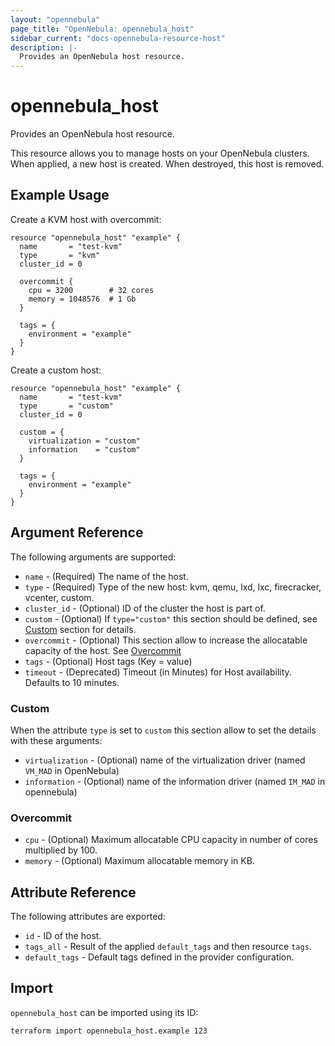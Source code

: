 ```yaml
---
layout: "opennebula"
page_title: "OpenNebula: opennebula_host"
sidebar_current: "docs-opennebula-resource-host"
description: |-
  Provides an OpenNebula host resource.
---
```


# opennebula_host

Provides an OpenNebula host resource.

This resource allows you to manage hosts on your OpenNebula clusters. When applied,
a new host is created. When destroyed, this host is removed.

## Example Usage

Create a KVM host with overcommit:

```hcl
resource "opennebula_host" "example" {
  name       = "test-kvm"
  type       = "kvm"
  cluster_id = 0

  overcommit {
    cpu = 3200        # 32 cores
    memory = 1048576  # 1 Gb
  }

  tags = {
    environment = "example"
  }
}
```

Create a custom host:

```hcl
resource "opennebula_host" "example" {
  name       = "test-kvm"
  type       = "custom"
  cluster_id = 0

  custom = {
    virtualization = "custom"
    information    = "custom"
  }

  tags = {
    environment = "example"
  }
}
```


## Argument Reference

The following arguments are supported:

* `name` - (Required) The name of the host.
* `type` - (Required) Type of the new host: kvm, qemu, lxd, lxc, firecracker, vcenter, custom.
* `cluster_id` - (Optional) ID of the cluster the host is part of.
* `custom` - (Optional) If `type="custom"` this section should be defined, see [Custom](#custom) section for details.
* `overcommit` - (Optional) This section allow to increase the allocatable capacity of the host. See [Overcommit](#overcommit)
* `tags` - (Optional) Host tags (Key = value)
* `timeout` - (Deprecated) Timeout (in Minutes) for Host availability. Defaults to 10 minutes.

### Custom

When the attribute `type` is set to `custom` this section allow to set the details with these arguments:

* `virtualization` - (Optional) name of the virtualization driver (named `VM_MAD` in OpenNebula)
* `information` - (Optional) name of the information driver (named `IM_MAD` in opennebula)

### Overcommit

* `cpu` - (Optional) Maximum allocatable CPU capacity  in number of cores multiplied by 100.
* `memory` - (Optional) Maximum allocatable memory in KB.

## Attribute Reference

The following attributes are exported:

* `id` - ID of the host.
* `tags_all` - Result of the applied `default_tags` and then resource `tags`.
* `default_tags` - Default tags defined in the provider configuration.

## Import

`opennebula_host` can be imported using its ID:

```shell
terraform import opennebula_host.example 123
```
